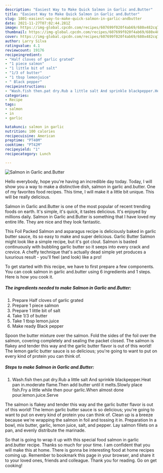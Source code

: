 ```yaml
---
description: "Easiest Way to Make Quick Salmon in Garlic and.Butter"
title: "Easiest Way to Make Quick Salmon in Garlic and.Butter"
slug: 1801-easiest-way-to-make-quick-salmon-in-garlic-andbutter
date: 2021-11-27T07:02:44.281Z
image: https://img-global.cpcdn.com/recipes/607699f020f4ab69/680x482cq70/salmon-in-garlic-andbutter-recipe-main-photo.jpg
thumbnail: https://img-global.cpcdn.com/recipes/607699f020f4ab69/680x482cq70/salmon-in-garlic-andbutter-recipe-main-photo.jpg
cover: https://img-global.cpcdn.com/recipes/607699f020f4ab69/680x482cq70/salmon-in-garlic-andbutter-recipe-main-photo.jpg
author: Larry Silva
ratingvalue: 4.1
reviewcount: 19176
recipeingredient:
- "Half cloves of garlic grated"
- "1 piece salmon"
- "1 little bit of salt"
- "1/3 of butter"
- "1 tbsp lemonjuice"
- " Black pepper"
recipeinstructions:
- "Wash.fish then.pat dry.Rub a little salt And sprinkle blackpepper.Heat pan in.moderate flame.Then add butter until it melts.Slowly place fish.Fry a little while then pour garlic.When almost done pour.lemon.juice.Serve"
categories:
- Recipe
tags:
- salmon
- in
- garlic

katakunci: salmon in garlic 
nutrition: 100 calories
recipecuisine: American
preptime: "PT40M"
cooktime: "PT42M"
recipeyield: "1"
recipecategory: Lunch

---
```



![Salmon in Garlic and.Butter](https://img-global.cpcdn.com/recipes/607699f020f4ab69/680x482cq70/salmon-in-garlic-andbutter-recipe-main-photo.jpg)

Hello everybody, hope you're having an incredible day today. Today, I will show you a way to make a distinctive dish, salmon in garlic and.butter. One of my favorites food recipes. This time, I will make it a little bit unique. This will be really delicious.

Salmon in Garlic and.Butter is one of the most popular of recent trending foods on earth. It's simple, it's quick, it tastes delicious. It's enjoyed by millions daily. Salmon in Garlic and.Butter is something that I have loved my entire life. They are nice and they look fantastic.

This Foil Packed Salmon and asparagus recipe is deliciously baked in garlic butter sauce, its so easy to make and super delicious. Garlic Butter Salmon might look like a simple recipe, but it&#39;s got clout. Salmon is basted continuously with bubbling garlic butter so it seeps into every crack and crevice. A cheffy technique that&#39;s actually dead simple yet produces a luxurious result - you&#39;ll feel (and look) like a pro!


To get started with this recipe, we have to first prepare a few components. You can cook salmon in garlic and.butter using 6 ingredients and 1 steps. Here is how you cook it.

<!--inarticleads1-->

##### The ingredients needed to make Salmon in Garlic and.Butter:

1. Prepare Half cloves of garlic grated
1. Prepare 1 piece salmon
1. Prepare 1 little bit of salt
1. Take 1/3 of butter
1. Take 1 tbsp lemon.juice
1. Make ready  Black pepper


Spoon the butter mixture over the salmon. Fold the sides of the foil over the salmon, covering completely and sealing the packet closed. The salmon is flakey and tender this way and the garlic butter flavor is out of this world! The lemon garlic butter sauce is so delicious; you&#39;re going to want to put on every kind of protein you can think of. 

<!--inarticleads2-->

##### Steps to make Salmon in Garlic and.Butter:

1. Wash.fish then.pat dry.Rub a little salt And sprinkle blackpepper.Heat pan in.moderate flame.Then add butter until it melts.Slowly place fish.Fry a little while then pour garlic.When almost done pour.lemon.juice.Serve


The salmon is flakey and tender this way and the garlic butter flavor is out of this world! The lemon garlic butter sauce is so delicious; you&#39;re going to want to put on every kind of protein you can think of. Clean up is a breeze because we&#39;re wrapping the salmon in foil and tossing it in. Preparation In a bowl, mix butter, garlic, lemon juice, salt, and pepper. Lay salmon fillets on a pan, and evenly distribute the marinade. 

So that is going to wrap it up with this special food salmon in garlic and.butter recipe. Thanks so much for your time. I am confident that you will make this at home. There is gonna be interesting food at home recipes coming up. Remember to bookmark this page in your browser, and share it to your loved ones, friends and colleague. Thank you for reading. Go on get cooking!
